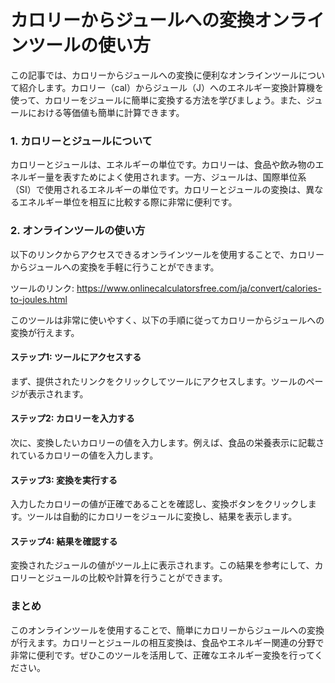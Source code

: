 カロリーからジュールへの変換オンラインツールの使い方
==========================

この記事では、カロリーからジュールへの変換に便利なオンラインツールについて紹介します。カロリー（cal）からジュール（J）へのエネルギー変換計算機を使って、カロリーをジュールに簡単に変換する方法を学びましょう。また、ジュールにおける等価値も簡単に計算できます。

### 1. カロリーとジュールについて

カロリーとジュールは、エネルギーの単位です。カロリーは、食品や飲み物のエネルギー量を表すためによく使用されます。一方、ジュールは、国際単位系（SI）で使用されるエネルギーの単位です。カロリーとジュールの変換は、異なるエネルギー単位を相互に比較する際に非常に便利です。

### 2. オンラインツールの使い方

以下のリンクからアクセスできるオンラインツールを使用することで、カロリーからジュールへの変換を手軽に行うことができます。

ツールのリンク: <https://www.onlinecalculatorsfree.com/ja/convert/calories-to-joules.html>

このツールは非常に使いやすく、以下の手順に従ってカロリーからジュールへの変換が行えます。

#### ステップ1: ツールにアクセスする

まず、提供されたリンクをクリックしてツールにアクセスします。ツールのページが表示されます。

#### ステップ2: カロリーを入力する

次に、変換したいカロリーの値を入力します。例えば、食品の栄養表示に記載されているカロリーの値を入力します。

#### ステップ3: 変換を実行する

入力したカロリーの値が正確であることを確認し、変換ボタンをクリックします。ツールは自動的にカロリーをジュールに変換し、結果を表示します。

#### ステップ4: 結果を確認する

変換されたジュールの値がツール上に表示されます。この結果を参考にして、カロリーとジュールの比較や計算を行うことができます。

### まとめ

このオンラインツールを使用することで、簡単にカロリーからジュールへの変換が行えます。カロリーとジュールの相互変換は、食品やエネルギー関連の分野で非常に便利です。ぜひこのツールを活用して、正確なエネルギー変換を行ってください。